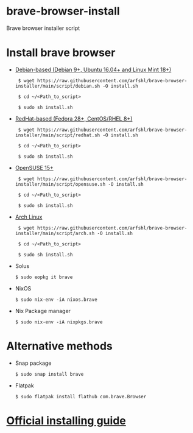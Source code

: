 # brave-browser-install
Brave browser installer script
# Install brave browser
- [Debian-based (Debian 9+, Ubuntu 16.04+ and Linux Mint 18+)](https://raw.githubusercontent.com/arfshl/brave-browser-installer/main/script/debian.sh)

       $ wget https://raw.githubusercontent.com/arfshl/brave-browser-installer/main/script/debian.sh -O install.sh

       $ cd ~/<Path_to_script>

       $ sudo sh install.sh

- [RedHat-based (Fedora 28+, CentOS/RHEL 8+)](https://raw.githubusercontent.com/arfshl/brave-browser-installer/main/script/redhat.sh)

       $ wget https://raw.githubusercontent.com/arfshl/brave-browser-installer/main/script/redhat.sh -O install.sh
  
       $ cd ~/<Path_to_script>

       $ sudo sh install.sh

- [OpenSUSE 15+](https://raw.githubusercontent.com/arfshl/brave-browser-installer/main/script/opensuse.sh)

       $ wget https://raw.githubusercontent.com/arfshl/brave-browser-installer/main/script/opensuse.sh -O install.sh

       $ cd ~/<Path_to_script>

       $ sudo sh install.sh

- [Arch Linux](https://raw.githubusercontent.com/arfshl/brave-browser-installer/main/script/arch.sh)
     
       $ wget https://raw.githubusercontent.com/arfshl/brave-browser-installer/main/script/arch.sh -O install.sh

       $ cd ~/<Path_to_script>

       $ sudo sh install.sh

- Solus 

      $ sudo eopkg it brave

- NixOS

      $ sudo nix-env -iA nixos.brave

- Nix Package manager

      $ sudo nix-env -iA nixpkgs.brave

# Alternative methods
- Snap package
      
      $ sudo snap install brave

- Flatpak

      $ sudo flatpak install flathub com.brave.Browser

# [Official installing guide](https://brave.com/linux/)
